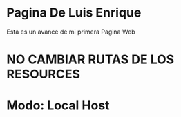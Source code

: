 # Pagina De Luis Enrique
Esta es un avance de mi primera Pagina Web 

# NO CAMBIAR RUTAS DE LOS RESOURCES

# Modo: Local Host
